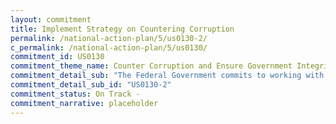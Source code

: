 ```yaml
---
layout: commitment
title: Implement Strategy on Countering Corruption
permalink: /national-action-plan/5/us0130-2/
c_permalink: /national-action-plan/5/us0130/
commitment_id: US0130
commitment_theme_name: Counter Corruption and Ensure Government Integrity and Accountability to the Public
commitment_detail_sub: "The Federal Government commits to working with international partners to further elevate international standards and practices against illicit finance, and continue to build the cooperative relationships to combat such conduct"
commitment_detail_sub_id: "US0130-2"
commitment_status: On Track -
commitment_narrative: placeholder
---
```


